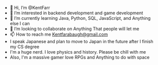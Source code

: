 - 👋 Hi, I’m @KentFarr
- 👀 I’m interested in backend development and game development
- 🌱 I’m currently learning Java, Python, SQL, JavaScript, and Anything else I can 
- 💞️ I’m looking to collaborate on Anything That people will let me
- 📫 How to reach me Kentfarabaugh@gmail.com
- I speak Japanese and plan to move to Japan in the future after I finish my CS degree
- I'm a huge nerd. I love physics and history. Please be chill with me
- Also, I'm a massive gamer love RPGs and Anything to do with space
<!---
KentFarr/KentFarr is a ✨ particular ✨ repository because its `README.md` (this file) appears on your GitHub profile.
You can click the Preview link to take a look at your changes.
--->
